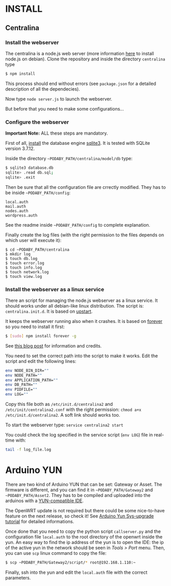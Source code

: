 # INSTALL

## Centralina

### Install the webserver
The centralina is a node.js web server (more information [here](https://github.com/joyent/node/wiki/installing-node.js-via-package-manager) to install node.js on debian). Clone the repository and inside the directory `centralina` type

```bash
$ npm install
```

This process should end without errors (see `package.json` for a detailed description of all the dependecies).

Now type `node server.js` to launch the webserver.

But before that you need to make some configurations...

### Configure the webserver

**Important Note:** ALL these steps are mandatory.

First of all, [install](http://stackoverflow.com/questions/11455164/how-to-install-sqlite-on-debian) the database engine [sqlite3](http://www.sqlite.org). It is tested with SQLite version 3.7.12.

Inside the directory `~PODABY_PATH/centralina/model/db` type:

```bash
$ sqlite3 database.db
sqlite> .read db.sql;
sqlite> .exit
```

Then be sure that all the configuration file are crrectly modified. They has to be inside `~PODABY_PATH/config`:
```
local.auth
mail.auth
nodes.auth
wordpress.auth
```
See the readme inside `~PODABY_PATH/config` to complete explanation.

Finally create the log files (with the right permission to the files depends on which user will execute it):
```
$ cd ~PODABY_PATH/centralina
$ mkdir log
$ touch db.log
$ touch error.log
$ touch info.log
$ touch network.log
$ touch view.log
```

### Install the webserver as a linux service
There an script for managing the node.js webserver as a linux service. It should works under all debian-like linux distribution. The script is: `centralina.init.d`. It is based on [upstart](http://upstart.ubuntu.com).

It keeps the webserver running also when it crashes. It is based on [forever](https://github.com/nodejitsu/forever) so you need to install it first:
```bash
$ [sudo] npm install forever -g
```
See [this blog post](https://www.exratione.com/2013/02/nodejs-and-forever-as-a-service-simple-upstart-and-init-scripts-for-ubuntu/
) for information and credits.

You need to set the correct path into the script to make it works. Edit the script and edit the following lines:

```bash
env NODE_BIN_DIR=""
env NODE_PATH=""
env APPLICATION_PATH=""
env DB_PATH=""
env PIDFILE=""
env LOG=""
```

Copy this file both as `/etc/init.d/centralina2` and `/etc/init/centralina2.conf` with the right permission: `chmod a+x /etc/init.d/centralina2`. A soft link should works too. 

To start the webserver type:
`service centralina2 start`

You could check the log specified in the service script (`env LOG`) file in real-time with:

```bash
tail -f log_file.log
```

# Arduino YUN

There are two kind of Arduino YUN that can be set: Gateway or Asset. The firmware is different, and you can find it in `~PODABY_PATH/Gateway2` and `~PODABY_PATH/Asset2`. They has to be compiled and uploaded into the arduinos with a [YUN-compatible IDE](http://arduino.cc/en/Guide/ArduinoYun).

The OpenWRT update is not required but there could be some nice-to-have feature on the next release, so check it! See [Arduino Yun Sys-upgrade tutorial](http://arduino.cc/en/Tutorial/YunSysupgrade) for detailed informations.

Once done that you need to copy the python script `callserver.py` and the configuration file `local.auth` to the root directory of the openwrt inside the yun. An easy way to find the ip address of the yun is to open the IDE: the ip of the active yun in the network should be seen in *Tools > Port* menu. Then, you can use `scp` linux command to copy the file: 

```bash
$ scp ~PODABY_PATH/Gateway2/script/* root@192.168.1.110:~
```

Finally, ssh into the yun and edit the `local.auth` file with the correct parameters.